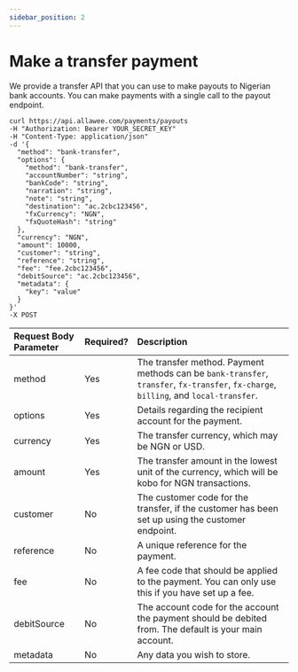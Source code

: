 ```yaml
---
sidebar_position: 2
---
```


# Make a transfer payment

We provide a transfer API that you can use to make payouts to Nigerian bank accounts. You can make payments with a single call to the payout endpoint.

```
curl https://api.allawee.com/payments/payouts
-H "Authorization: Bearer YOUR_SECRET_KEY"
-H "Content-Type: application/json"
-d '{
  "method": "bank-transfer",
  "options": {
    "method": "bank-transfer",
    "accountNumber": "string",
    "bankCode": "string",
    "narration": "string",
    "note": "string",
    "destination": "ac.2cbc123456",
    "fxCurrency": "NGN",
    "fxQuoteHash": "string"
  },
  "currency": "NGN",
  "amount": 10000,
  "customer": "string",
  "reference": "string",
  "fee": "fee.2cbc123456",
  "debitSource": "ac.2cbc123456",
  "metadata": {
    "key": "value"
  }
}'
-X POST
```

| Request Body Parameter | Required? | Description |
| :---- | :---- | :---- |
| method | Yes | The transfer method. Payment methods can be `bank-transfer`, `transfer`, `fx-transfer`, `fx-charge`, `billing`, and `local-transfer`. |
| options | Yes | Details regarding the recipient account for the payment. |
| currency | Yes | The transfer currency, which may be NGN or USD. |
| amount | Yes | The transfer amount in the lowest unit of the currency, which will be kobo for NGN transactions. |
| customer | No | The customer code for the transfer, if the customer has been set up using the customer endpoint. |
| reference | No | A unique reference for the payment. |
| fee | No | A fee code that should be applied to the payment. You can only use this if you have set up a fee. |
| debitSource | No | The account code for the account the payment should be debited from. The default is your main account. |
| metadata | No | Any data you wish to store. |
